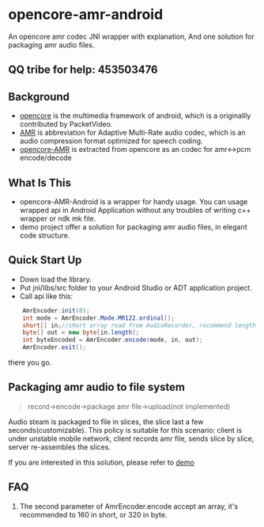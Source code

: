 opencore-amr-android
====================

An opencore amr codec JNI wrapper with explanation,
And one solution for packaging amr audio files.

## QQ tribe for help: 453503476

## Background
- [opencore][1] is the multimedia framework of android, which is a originallly contributed by PacketVideo.
- [AMR][2] is abbreviation for Adaptive Multi-Rate audio codec, which is an audio compression format optimized for speech coding.
- [opencore-AMR][3] is extracted from opencore as an codec for amr<->pcm encode/decode

## What Is This
- opencore-AMR-Android is a wrapper for handy usage. You can usage wrapped api in Android Application without any troubles of writing c++ wrapper or ndk mk file.
- demo project offer a solution for packaging amr audio files, in elegant code structure.

## Quick Start Up
- Down load the library.
- Put jni/libs/src folder to your Android Studio or ADT application project.
- Call api like this:

``` java
    AmrEncoder.init(0);
    int mode = AmrEncoder.Mode.MR122.ordinal();
    short[] in;//short array read from AudioRecorder, recommend length 160
    byte[] out = new byte[in.length];
    int byteEncoded = AmrEncoder.encode(mode, in, out);
    AmrEncoder.exit();
```
there you go.

## Packaging amr audio to file system
> record->encode->package amr file->upload(not implemented)

Audio steam is packaged to file in slices, the slice last a few seconds(customizable). This policy is suitable for this scenario: client is under unstable mobile network, client records amr file, sends slice by slice, server re-assembles the slices.

If you are interested in this solution, please refer to [demo](demo/)


## FAQ
1. The second parameter of AmrEncoder.encode accept an array, it's recommended to 160 in short, or 320 in byte.

  [1]: https://github.com/android/platform_external_opencore
  [2]: http://en.wikipedia.org/wiki/Adaptive_Multi-Rate_audio_codec
  [3]: http://opencore-amr.sourceforge.net/
